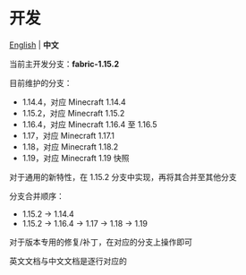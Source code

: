 # 开发

[English](development.md) | **中文**

当前主开发分支：**fabric-1.15.2**

目前维护的分支：
- 1.14.4，对应 Minecraft 1.14.4
- 1.15.2，对应 Minecraft 1.15.2
- 1.16.4，对应 Minecraft 1.16.4 至 1.16.5
- 1.17，对应 Minecraft 1.17.1
- 1.18，对应 Minecraft 1.18.2
- 1.19，对应 Minecraft 1.19 快照

对于通用的新特性，在 1.15.2 分支中实现，再将其合并至其他分支

分支合并顺序：
- 1.15.2 -> 1.14.4
- 1.15.2 -> 1.16.4 -> 1.17 -> 1.18 -> 1.19

对于版本专用的修复/补丁，在对应的分支上操作即可

英文文档与中文文档是逐行对应的